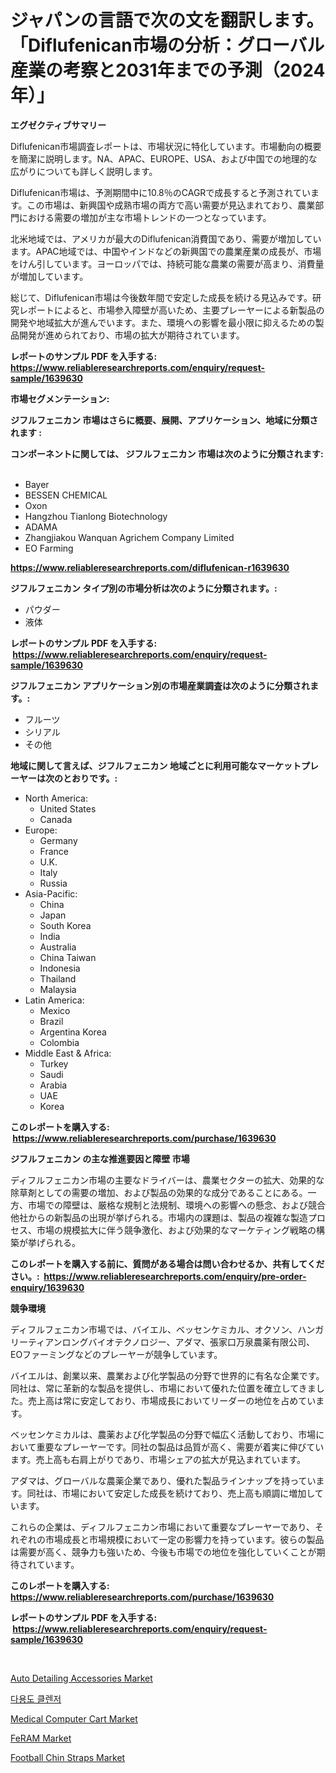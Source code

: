 <p><h1>ジャパンの言語で次の文を翻訳します。「Diflufenican市場の分析：グローバル産業の考察と2031年までの予測（2024年）」</h1></p><p><strong>エグゼクティブサマリー</strong></p>
<p><p>Diflufenican市場調査レポートは、市場状況に特化しています。市場動向の概要を簡潔に説明します。NA、APAC、EUROPE、USA、および中国での地理的な広がりについても詳しく説明します。</p><p>Diflufenican市場は、予測期間中に10.8％のCAGRで成長すると予測されています。この市場は、新興国や成熟市場の両方で高い需要が見込まれており、農業部門における需要の増加が主な市場トレンドの一つとなっています。</p><p>北米地域では、アメリカが最大のDiflufenican消費国であり、需要が増加しています。APAC地域では、中国やインドなどの新興国での農業産業の成長が、市場をけん引しています。ヨーロッパでは、持続可能な農業の需要が高まり、消費量が増加しています。</p><p>総じて、Diflufenican市場は今後数年間で安定した成長を続ける見込みです。研究レポートによると、市場参入障壁が高いため、主要プレーヤーによる新製品の開発や地域拡大が進んでいます。また、環境への影響を最小限に抑えるための製品開発が進められており、市場の拡大が期待されています。</p></p>
<p><strong>レポートのサンプル PDF を入手する: <a href="https://www.reliableresearchreports.com/enquiry/request-sample/1639630">https://www.reliableresearchreports.com/enquiry/request-sample/1639630</a></strong></p>
<p><strong>市場セグメンテーション:</strong></p>
<p><strong> ジフルフェニカン 市場はさらに概要、展開、アプリケーション、地域に分類されます :</strong></p>
<p><strong>コンポーネントに関しては、 ジフルフェニカン 市場は次のように分類されます: &nbsp;</strong></p>
<p><ul><li>Bayer</li><li>BESSEN CHEMICAL</li><li>Oxon</li><li>Hangzhou Tianlong Biotechnology</li><li>ADAMA</li><li>Zhangjiakou Wanquan Agrichem Company Limited</li><li>EO Farming</li></ul></p>
<p><strong><a href="https://www.reliableresearchreports.com/diflufenican-r1639630">https://www.reliableresearchreports.com/diflufenican-r1639630</a></strong></p>
<p><strong> ジフルフェニカン タイプ別の市場分析は次のように分類されます。:</strong></p>
<p><ul><li>パウダー</li><li>液体</li></ul></p>
<p><strong>レポートのサンプル PDF を入手する: &nbsp;<a href="https://www.reliableresearchreports.com/enquiry/request-sample/1639630">https://www.reliableresearchreports.com/enquiry/request-sample/1639630</a></strong></p>
<p><strong> ジフルフェニカン アプリケーション別の市場産業調査は次のように分類されます。:</strong></p>
<p><ul><li>フルーツ</li><li>シリアル</li><li>その他</li></ul></p>
<p><strong>地域に関して言えば、ジフルフェニカン 地域ごとに利用可能なマーケットプレーヤーは次のとおりです。:</strong></p>
<p><ul>
    <li>
        North America:
        <ul>
            <li>United States</li>
            <li>Canada</li>
        </ul>
    </li>
    <li>
        Europe:
        <ul>
            <li>Germany</li>
            <li>France</li>
            <li>U.K.</li>
            <li>Italy</li>
            <li>Russia</li>
        </ul>
    </li>
    <li>
        Asia-Pacific:
        <ul>
            <li>China</li>
            <li>Japan</li>
            <li>South Korea</li>
            <li>India</li>
            <li>Australia</li>
            <li>China Taiwan</li>
            <li>Indonesia</li>
            <li>Thailand</li>
            <li>Malaysia</li>
        </ul>
    </li>
    <li>
        Latin America:
        <ul>
            <li>Mexico</li>
            <li>Brazil</li>
            <li>Argentina Korea</li>
            <li>Colombia</li>
        </ul>
    </li>
    <li>
        Middle East & Africa:
        <ul>
            <li>Turkey</li>
            <li>Saudi</li>
            <li>Arabia</li>
            <li>UAE</li>
            <li>Korea</li>
        </ul>
    </li>
    </ul></p>
<p><strong>このレポートを購入する: &nbsp;<a href="https://www.reliableresearchreports.com/purchase/1639630">https://www.reliableresearchreports.com/purchase/1639630</a></strong></p>
<p><strong>ジフルフェニカン の主な推進要因と障壁 市場</strong></p>
<p><p>ディフルフェニカン市場の主要なドライバーは、農業セクターの拡大、効果的な除草剤としての需要の増加、および製品の効果的な成分であることにある。一方、市場での障壁は、厳格な規制と法規制、環境への影響への懸念、および競合他社からの新製品の出現が挙げられる。市場内の課題は、製品の複雑な製造プロセス、市場の規模拡大に伴う競争激化、および効果的なマーケティング戦略の構築が挙げられる。</p></p>
<p><strong>このレポートを購入する前に、質問がある場合は問い合わせるか、共有してください。:&nbsp; <a href="https://www.reliableresearchreports.com/enquiry/pre-order-enquiry/1639630">https://www.reliableresearchreports.com/enquiry/pre-order-enquiry/1639630</a></strong></p>
<p><strong>競争環境</strong></p>
<p><p>ディフルフェニカン市場では、バイエル、ベッセンケミカル、オクソン、ハンガリーティアンロングバイオテクノロジー、アダマ、張家口万泉農薬有限公司、EOファーミングなどのプレーヤーが競争しています。</p><p>バイエルは、創業以来、農業および化学製品の分野で世界的に有名な企業です。同社は、常に革新的な製品を提供し、市場において優れた位置を確立してきました。売上高は常に安定しており、市場成長においてリーダーの地位を占めています。</p><p>ベッセンケミカルは、農薬および化学製品の分野で幅広く活動しており、市場において重要なプレーヤーです。同社の製品は品質が高く、需要が着実に伸びています。売上高も右肩上がりであり、市場シェアの拡大が見込まれています。</p><p>アダマは、グローバルな農薬企業であり、優れた製品ラインナップを持っています。同社は、市場において安定した成長を続けており、売上高も順調に増加しています。</p><p>これらの企業は、ディフルフェニカン市場において重要なプレーヤーであり、それぞれの市場成長と市場規模において一定の影響力を持っています。彼らの製品は需要が高く、競争力も強いため、今後も市場での地位を強化していくことが期待されています。</p></p>
<p><strong>このレポートを購入する: &nbsp; <a href="https://www.reliableresearchreports.com/purchase/1639630">https://www.reliableresearchreports.com/purchase/1639630</a></strong></p>
<p><strong>レポートのサンプル PDF を入手する: &nbsp;<a href="https://www.reliableresearchreports.com/enquiry/request-sample/1639630">https://www.reliableresearchreports.com/enquiry/request-sample/1639630</a></strong><strong></strong></p>
<p>&nbsp;</p>
<p><p><a href="https://issuu.com/reportprime-2/docs/auto-detailing-accessories-market-size-2030.pptx">Auto Detailing Accessories Market</a></p><p><a href="https://github.com/KellyLyncyh543964/Market-Research-Report-List-1/blob/main/454703263859.md">다용도 클렌저</a></p><p><a href="https://www.linkedin.com/pulse/medical-computer-cart-market-competitive-analysis-trends-forecast-zb90e">Medical Computer Cart Market</a></p><p><a href="https://www.linkedin.com/pulse/feramnbspmarket-focuses-market-share-size-projected-forecast-1jknf">FeRAM Market</a></p><p><a href="https://issuu.com/reportprime-2/docs/football-chin-straps-market-size-2030.pptx">Football Chin Straps Market</a></p></p>